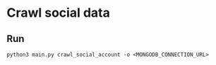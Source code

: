 # Crawl social data

## Run

```shell
python3 main.py crawl_social_account -o <MONGODB_CONNECTION_URL>
```